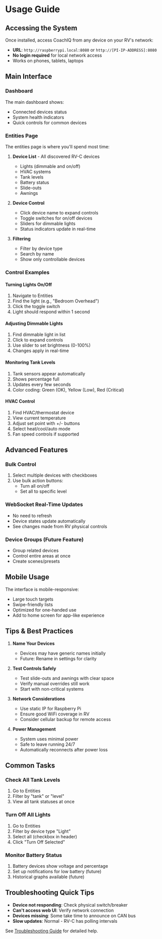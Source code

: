 # Usage Guide

## Accessing the System

Once installed, access CoachIQ from any device on your RV's network:

- **URL**: `http://raspberrypi.local:8080` or `http://[PI-IP-ADDRESS]:8080`
- **No login required** for local network access
- Works on phones, tablets, laptops

## Main Interface

### Dashboard

The main dashboard shows:
- Connected devices status
- System health indicators
- Quick controls for common devices

### Entities Page

The entities page is where you'll spend most time:

1. **Device List** - All discovered RV-C devices
   - Lights (dimmable and on/off)
   - HVAC systems
   - Tank levels
   - Battery status
   - Slide-outs
   - Awnings

2. **Device Control**
   - Click device name to expand controls
   - Toggle switches for on/off devices
   - Sliders for dimmable lights
   - Status indicators update in real-time

3. **Filtering**
   - Filter by device type
   - Search by name
   - Show only controllable devices

### Control Examples

#### Turning Lights On/Off
1. Navigate to Entities
2. Find the light (e.g., "Bedroom Overhead")
3. Click the toggle switch
4. Light should respond within 1 second

#### Adjusting Dimmable Lights
1. Find dimmable light in list
2. Click to expand controls
3. Use slider to set brightness (0-100%)
4. Changes apply in real-time

#### Monitoring Tank Levels
1. Tank sensors appear automatically
2. Shows percentage full
3. Updates every few seconds
4. Color coding: Green (OK), Yellow (Low), Red (Critical)

#### HVAC Control
1. Find HVAC/thermostat device
2. View current temperature
3. Adjust set point with +/- buttons
4. Select heat/cool/auto mode
5. Fan speed controls if supported

## Advanced Features

### Bulk Control
1. Select multiple devices with checkboxes
2. Use bulk action buttons:
   - Turn all on/off
   - Set all to specific level

### WebSocket Real-Time Updates
- No need to refresh
- Device states update automatically
- See changes made from RV physical controls

### Device Groups (Future Feature)
- Group related devices
- Control entire areas at once
- Create scenes/presets

## Mobile Usage

The interface is mobile-responsive:
- Large touch targets
- Swipe-friendly lists
- Optimized for one-handed use
- Add to home screen for app-like experience

## Tips & Best Practices

1. **Name Your Devices**
   - Devices may have generic names initially
   - Future: Rename in settings for clarity

2. **Test Controls Safely**
   - Test slide-outs and awnings with clear space
   - Verify manual overrides still work
   - Start with non-critical systems

3. **Network Considerations**
   - Use static IP for Raspberry Pi
   - Ensure good WiFi coverage in RV
   - Consider cellular backup for remote access

4. **Power Management**
   - System uses minimal power
   - Safe to leave running 24/7
   - Automatically reconnects after power loss

## Common Tasks

### Check All Tank Levels
1. Go to Entities
2. Filter by "tank" or "level"
3. View all tank statuses at once

### Turn Off All Lights
1. Go to Entities
2. Filter by device type "Light"
3. Select all (checkbox in header)
4. Click "Turn Off Selected"

### Monitor Battery Status
1. Battery devices show voltage and percentage
2. Set up notifications for low battery (future)
3. Historical graphs available (future)

## Troubleshooting Quick Tips

- **Device not responding**: Check physical switch/breaker
- **Can't access web UI**: Verify network connection
- **Devices missing**: Some take time to announce on CAN bus
- **Slow updates**: Normal - RV-C has polling intervals

See [Troubleshooting Guide](troubleshooting.md) for detailed help.
